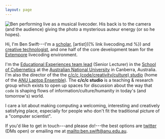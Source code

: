 ```yaml
---
layout: page
---
```


<picture style="overflow: hidden; height: 0; padding-top: 66.5%;">
<img src='{{"/assets/" | append: "images/pages/theremin-75.jpg" | relative_url}}' alt="Ben performing live as a musical livecoder. His back is to the camera (and the audience) giving the photo a mysterious auteur energy (or so he hopes)." />
</picture>

Hi, I'm Ben Swift---I'm a
[scholar](https://scholar.google.com/citations?user=OQdYgLEAAAAJ), [artist]({%
link livecoding.md %}) and [creative technologist](https://github.com/benswift),
and one half of the core development team for the
[Extempore](https://github.com/digego/extempore) livecoding environment.

I'm the [Educational Experiences team
lead](https://cybernetics.anu.edu.au/people/ben-swift/) (Senior Lecturer) in the
[School of Cybernetics](https://cybernetics.anu.edu.au) at the [Australian
National University](https://anu.edu.au/) in Canberra, Australia. I'm also the
director of the the [c/c/c (code/creativity/culture)
studio](https://cs.anu.edu.au/code-creativity-culture/) (home of the [ANU Laptop
Ensemble](https://comp.anu.edu.au/courses/laptop-ensemble/)). The **c/c/c
studio** is a teaching & research group which exists to open up spaces for
discussion about the way that `code` is shaping flows of
information/culture/humanity in today's (and tomorrow's) world.

I care a lot about making computing a welcoming, interesting and creatively
satisfying place, especially for people who don't fit the traditional picture of
a "computer scientist".

If you'd like to get in touch---and please do!---the best options are
[twitter](https://twitter.com/benswift) (DMs open) or emailing me at
<mailto:ben.swift@anu.edu.au>.
